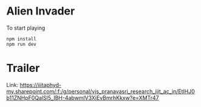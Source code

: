 # Alien Invader

To start playing

```
npm install
npm run dev
```

# Trailer

Link: https://iiitaphyd-my.sharepoint.com/:f:/g/personal/vjs_pranavasri_research_iiit_ac_in/EtlHJ0b11ZNHpF0QalSl5_IBH-4abwmlV3XiEvBmrhKkxw?e=XMTr47
